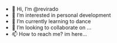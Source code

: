 - 👋 Hi, I’m @revirado
- 👀 I’m interested in personal development
- 🌱 I’m currently learning to dance
- 💞️ I’m looking to collaborate on ...
- 📫 How to reach me? im here...

<!---
revirado/revirado is a ✨ special ✨ repository because its `README.md` (this file) appears on your GitHub profile.
You can click the Preview link to take a look at your changes.
--->
